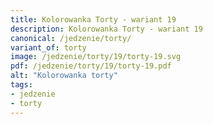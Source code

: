 ```yaml
---
title: Kolorowanka Torty - wariant 19
description: Kolorowanka Torty - wariant 19
canonical: /jedzenie/torty/
variant_of: torty
image: /jedzenie/torty/19/torty-19.svg
pdf: /jedzenie/torty/19/torty-19.pdf
alt: "Kolorowanka torty"
tags:
- jedzenie
- torty
---
```

